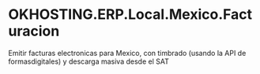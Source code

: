 # OKHOSTING.ERP.Local.Mexico.Facturacion
Emitir facturas electronicas para Mexico, con timbrado (usando la API de formasdigitales) y descarga masiva desde el SAT
